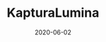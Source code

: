 ---
title: KapturaLumina
projectLink: https://kapturalumina.sznm.dev/
repoLink: https://github.com/sozonome/kapturalumina
description: My Bachelor / Undergraduate Thesis Project. Basic Photography Learning Mobile App with Gamification. Built using Ionic, React, and Firebase.
date: "2020-06-02"
icon: "/app_icons/icon_kapturalumina.png"
thumbnail: "/app_preview/kapturalumina.png"
thumbnailDark: "/app_preview/kapturalumina-dark.png"
highlight: true
featured: true
appStoreLink: 
playStoreLink: https://play.google.com/store/apps/details?id=dev.sznm.kapturalumina
stacks:
  - ionic
  - react
  - firebase
---